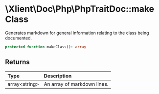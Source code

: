 # \\Xlient\\Doc\\Php\\PhpTraitDoc::makeClass

Generates markdown for general information relating to the class being documented.

```php
protected function makeClass(): array
```

## Returns

| Type | Description |
| :--- | :--- |
| array\<string\> | An array of markdown lines. |
